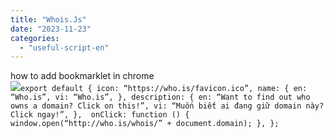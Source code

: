 ```yaml
---
title: "Whois.Js"
date: "2023-11-23"
categories: 
  - "useful-script-en"
---
```


how to add bookmarklet in chrome  
![](https://camo.githubusercontent.com/5f21e427a7d3ee887313a4f9b1ab033e6462db47ca299bf3f7e2d81a0ce854bd/68747470733a2f2f696d672e7765626e6f74732e636f6d2f323031392f30342f447261672d616e642d44726f702d4c696e6b732d696e2d4368726f6d652e706e67)`export default { icon: “https://who.is/favicon.ico”, name: { en: “Who.is”, vi: “Who.is”, }, description: { en: “Want to find out who owns a domain? Click on this!”, vi: “Muốn biết ai đang giữ domain này? Click ngay!”, },  onClick: function () { window.open(“http://who.is/whois/” + document.domain); }, };`
